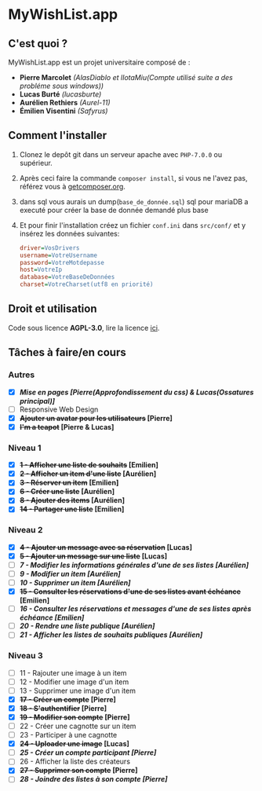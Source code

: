 # MyWishList.app

## C'est quoi ?

MyWishList.app est un projet universitaire composé de :
+ **Pierre Marcolet** *(AlasDiablo et lIotaMiu(Compte utilisé suite a des probléme sous windows))*
+ **Lucas Burté** *(lucasburte)*
+ **Aurélien Rethiers** *(Aurel-11)*
+ **Émilien Visentini** *(Safyrus)*

## Comment l'installer

1) Clonez le depôt git dans un serveur apache avec `PHP-7.0.0` ou supérieur.

2) Après ceci faire la commande `composer install`, si vous ne l'avez pas, référez vous à [getcomposer.org](https://getcomposer.org/).

3) dans sql vous aurais un dump(`base_de_donnée.sql`) sql pour mariaDB a executé pour créer la base de donnée demandé plus base

4) Et pour finir l'installation créez un fichier `conf.ini` dans `src/conf/` et y insérez les données suivantes:
    ```ini
    driver=VosDrivers
    username=VotreUsername
    password=VotreMotdepasse
    host=VotreIp
    database=VotreBaseDeDonnées
    charset=VotreCharset(utf8 en priorité)
    ```

## Droit et utilisation

Code sous licence **AGPL-3.0**, lire la licence [ici](https://github.com/AlasDiablo/php-project-2019/blob/master/LICENSE).

## Tâches à faire/en cours

### Autres

+ [x] ***Mise en pages [Pierre(Approfondissement du css) & Lucas(Ossatures principal)]***
+ [ ] Responsive Web Design
+ [x] **~~Ajouter un avatar pour les utilisateurs~~ [Pierre]**
+ [x] **~~I'm a teapot~~ [Pierre & Lucas]**

### Niveau 1

+ [x] **~~1 - Afficher une liste de souhaits~~ [Emilien]**
+ [x] **~~2 - Afficher un item d'une liste~~ [Aurélien]**
+ [X] **~~3 - Réserver un item~~ [Emilien]**
+ [x] **~~6 - Créer une liste~~ [Aurélien]**
+ [x] **~~8 - Ajouter des items~~ [Aurélien]**
+ [x] **~~14 - Partager une liste~~ [Emilien]**

### Niveau 2

+ [x] **~~4 - Ajouter un message avec sa réservation~~ [Lucas]**
+ [x] **~~5 - Ajouter un message sur une liste~~ [Lucas]**
+ [ ] ***7 - Modifier les informations générales d'une de ses listes [Aurélien]***
+ [ ] ***9 - Modifier un item [Aurélien]***
+ [ ] ***10 - Supprimer un item [Aurélien]***
+ [x] **~~15 - Consulter les réservations d'une de ses listes avant échéance~~ [Emilien]**
+ [ ] ***16 - Consulter les réservations et messages d'une de ses listes après échéance [Emilien]***
+ [ ] ***20 - Rendre une liste publique [Aurélien]***
+ [ ] ***21 - Afficher les listes de souhaits publiques [Aurélien]***

### Niveau 3

+ [ ] 11 - Rajouter une image à un item
+ [ ] 12 - Modifier une image d'un item
+ [ ] 13 - Supprimer une image d'un item
+ [x] **~~17 - Créer un compte~~ [Pierre]**
+ [x] **~~18 - S'authentifier~~ [Pierre]**
+ [x] **~~19 - Modifier son compte~~ [Pierre]**
+ [ ] 22 - Créer une cagnotte sur un item
+ [ ] 23 - Participer à une cagnotte
+ [x] **~~24 - Uploader une image~~ [Lucas]**
+ [ ] ***25 - Créer un compte participant  [Pierre]***
+ [ ] 26 - Afficher la liste des créateurs
+ [x] **~~27 - Supprimer son compte~~ [Pierre]**
+ [ ] ***28 - Joindre des listes à son compte  [Pierre]***
